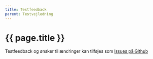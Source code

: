 ```yaml
---
title: Testfeedback
parent: Testvejledning
---
```


# {{ page.title }}

Testfeedback og ønsker til ændringer kan tilføjes som [Issues på Github](https://github.com/itk-dev/filmfolk/issues/new)
